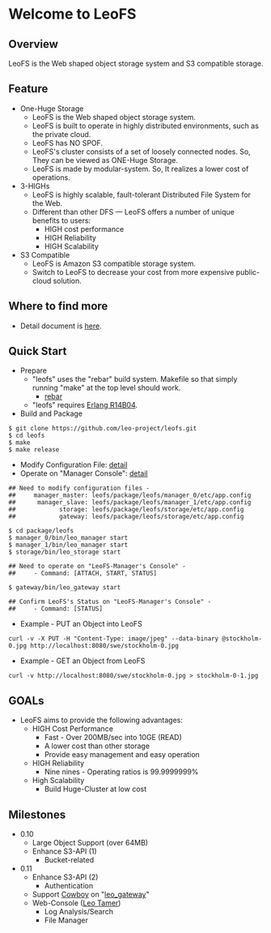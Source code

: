 Welcome to LeoFS
=================

Overview
--------

LeoFS is the Web shaped object storage system and S3 compatible storage.

Feature
--------

* One-Huge Storage
    * LeoFS is the Web shaped object storage system.
    * LeoFS is built to operate in highly distributed environments, such as the private cloud.
    * LeoFS has NO SPOF.
    * LeoFS's cluster consists of a set of loosely connected nodes. So, They can be viewed as ONE-Huge Storage.
    * LeoFS is made by modular-system. So, It realizes a lower cost of operations.
* 3-HIGHs
    * LeoFS is highly scalable, fault-tolerant Distributed File System for the Web.
    * Different than other DFS — LeoFS offers a number of unique benefits to users:
       * HIGH cost performance
       * HIGH Reliability
       * HIGH Scalability
* S3 Compatible
    * LeoFS is Amazon S3 compatible storage system.
    * Switch to LeoFS to decrease your cost from more expensive public-cloud solution.


Where to find more
-------------------

* Detail document is [here](http://www.leofs.org/docs/).

Quick Start
-------------

* Prepare
  * "leofs" uses the "rebar" build system. Makefile so that simply running "make" at the top level should work.
    * [rebar](https://github.com/basho/rebar)
  * "leofs" requires [Erlang R14B04](http://www.erlang.org/download_release/12).
* Build and Package

```text
$ git clone https://github.com/leo-project/leofs.git
$ cd leofs
$ make
$ make release
````

* Modify Configuration File: [detail](http://www.leofs.org/docs/install.html#set-up-leofs-s-system-configuration-only-leofs-manager)
* Operate on "Manager Console": [detail](http://www.leofs.org/docs/admin_guide.html#system-operation)

```text
## Need to modify configuration files - 
##     manager_master: leofs/package/leofs/manager_0/etc/app.config
##      manager_slave: leofs/package/leofs/manager_1/etc/app.config
##            storage: leofs/package/leofs/storage/etc/app.config
##            gateway: leofs/package/leofs/storage/etc/app.config

$ cd package/leofs
$ manager_0/bin/leo_manager start
$ manager_1/bin/leo_manager start
$ storage/bin/leo_storage start

## Need to operate on "LeoFS-Manager's Console" - 
##     - Command: [ATTACH, START, STATUS]

$ gateway/bin/leo_gateway start

## Confirm LeoFS's Status on "LeoFS-Manager's Console" - 
##     - Command: [STATUS]
````

* Example - PUT an Object into LeoFS

```text
curl -v -X PUT -H "Content-Type: image/jpeg" --data-binary @stockholm-0.jpg http://localhost:8080/swe/stockholm-0.jpg
```

* Example - GET an Object from LeoFS

```text
curl -v http://localhost:8080/swe/stockholm-0.jpg > stockholm-0-1.jpg
```

GOALs
-------
* LeoFS aims to provide the following advantages:
  * HIGH Cost Performance
     * Fast - Over 200MB/sec into 10GE (READ)
     * A lower cost than other storage
     * Provide easy management and easy operation
  * HIGH Reliability
     * Nine nines - Operating ratios is 99.9999999%
  * High Scalability
     * Build Huge-Cluster at low cost

Milestones
-----------
* 0.10
  * Large Object Support (over 64MB)
  * Enhance S3-API (1)
     * Bucket-related
* 0.11
  * Enhance S3-API (2)
     * Authentication
  * Support [Cowboy](https://github.com/essen) on "[leo_gateway](https://github.com/leo-project/leo_gateway)"
  * Web-Console ([Leo Tamer](https://github.com/leo-project/leo_tamer))
     * Log Analysis/Search
     * File Manager

